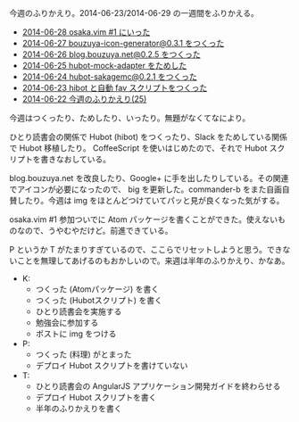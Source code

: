 今週のふりかえり。2014-06-23/2014-06-29 の一週間をふりかえる。

- [2014-06-28 osaka.vim #1 にいった][2014-06-28]
- [2014-06-27 bouzuya-icon-generator@0.3.1 をつくった][2014-06-27]
- [2014-06-26 blog.bouzuya.net@0.2.5 をつくった][2014-06-26]
- [2014-06-25 hubot-mock-adapter をためした][2014-06-25]
- [2014-06-24 hubot-sakagemc@0.2.1 をつくった][2014-06-24]
- [2014-06-23 hibot と自動 fav スクリプトをつくった][2014-06-23]
- [2014-06-22 今週のふりかえり(25)][2014-06-22]

今週はつくったり、ためしたり、いったり。無題がなくてなにより。

ひとり読書会の関係で Hubot (hibot) をつくったり、Slack をためしている関係で Hubot 移植したり。 CoffeeScript を使いはじめたので、それで Hubot スクリプトを書きなおしている。

blog.bouzuya.net を改良したり、Google+ に手を出したりしている。その関連でアイコンが必要になったので、 big を更新した。commander-b をまた自画自賛したり。今週は img をほとんどつけていてパッと見が良くなった気がする。

osaka.vim #1 参加ついでに Atom パッケージを書くことができた。使えないものなので、うやむやだけど。前進できている。

P というか T がたまりすぎているので、ここらでリセットしようと思う。できないことを無理してあげるのもおかしいので。来週は半年のふりかえり、かなあ。

- K:
  - つくった (Atomパッケージ) を書く
  - つくった (Hubotスクリプト) を書く
  - ひとり読書会を実施する
  - 勉強会に参加する
  - ポストに img をつける
- P:
  - つくった (料理) がとまった
  - デプロイ Hubot スクリプトを書けていない
- T:
  - ひとり読書会の AngularJS アプリケーション開発ガイドを終わらせる
  - デプロイ Hubot スクリプトを書く
  - 半年のふりかえりを書く

[2014-06-28]: https://blog.bouzuya.net/2014/06/28/
[2014-06-27]: https://blog.bouzuya.net/2014/06/27/
[2014-06-26]: https://blog.bouzuya.net/2014/06/26/
[2014-06-25]: https://blog.bouzuya.net/2014/06/25/
[2014-06-24]: https://blog.bouzuya.net/2014/06/24/
[2014-06-23]: https://blog.bouzuya.net/2014/06/23/
[2014-06-22]: https://blog.bouzuya.net/2014/06/22/
